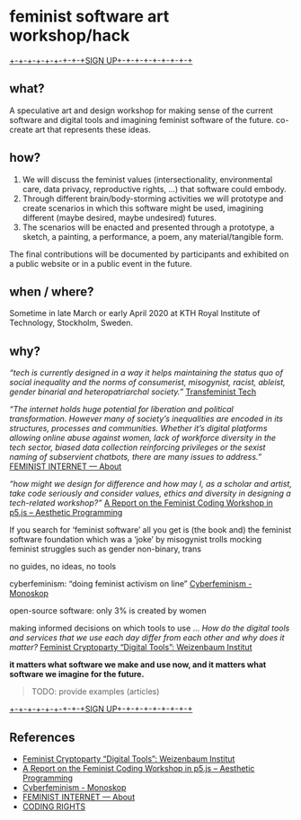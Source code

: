 # feminist software art workshop/hack

[+-+-+-+-+-+-+-+-+SIGN UP+-+-+-+-+-+-+-+-+](https://)

## what?
A speculative art and design workshop for making sense of the current software and digital tools and imagining feminist software of the future. co-create art that represents these ideas.

## how?
1. We will discuss the feminist values (intersectionality, environmental care, data privacy, reproductive rights, ...) that software could embody.
2. Through different brain/body-storming activities we will prototype and create scenarios in which this software might be used, imagining different (maybe desired, maybe undesired) futures.
3. The scenarios will be enacted and presented through a prototype, a sketch, a painting, a performance, a poem, any material/tangible form.

The final contributions will be documented by participants and exhibited on a public website or in a public event in the future.

## when / where?
Sometime in late March or early April 2020 at KTH Royal Institute of Technology, Stockholm, Sweden.

## why?
_“tech is currently designed in a way it helps maintaining the status quo of social inequality and the norms of consumerist, misogynist, racist, ableist, gender binarial and heteropatriarchal society.”_ [Transfeminist Tech](https://www.transfeministech.codingrights.org/about)

_“The internet holds huge potential for liberation and political transformation. However many of society’s inequalities are encoded in its structures, processes and communities. Whether it’s digital platforms allowing online abuse against women, lack of workforce diversity in the tech sector, biased data collection reinforcing privileges or the sexist naming of subservient chatbots, there are many issues to address.”_ [FEMINIST INTERNET — About](https://feministinternet.com/about/)

_“how might we design for difference and how may I, as a scholar and artist, take code seriously and consider values, ethics and diversity in designing a tech-related workshop?”_ [A Report on the Feminist Coding Workshop in p5.js – Aesthetic Programming](http://aestheticprogramming.siusoon.net/articles/a-report-on-the-feminist-coding-workshop-in-p5-js/)

If you search for ‘feminist software’ all you get is (the book and) the feminist software foundation which was a ‘joke’ by misogynist trolls mocking feminist struggles such as gender non-binary, trans

no guides, no ideas, no tools

cyberfeminism: “doing feminist activism on line” [Cyberfeminism - Monoskop](https://monoskop.org/Cyberfeminism)

open-source software: only 3% is created by women

making informed decisions on which tools to use … _How do the digital tools and services that we use each day differ from each other and why does it matter?_  [Feminist Cryptoparty “Digital Tools”: Weizenbaum Institut](https://www.weizenbaum-institut.de/en/events/feminist-cryptoparty-digital-tools/)

**it matters what software we make and use now, and it matters what software we imagine for the future.**


> TODO: provide examples (articles)


[+-+-+-+-+-+-+-+-+SIGN UP+-+-+-+-+-+-+-+-+](https://)



## References
 - [Feminist Cryptoparty “Digital Tools”: Weizenbaum Institut](https://www.weizenbaum-institut.de/en/events/feminist-cryptoparty-digital-tools/)
 - [A Report on the Feminist Coding Workshop in p5.js – Aesthetic Programming](http://aestheticprogramming.siusoon.net/articles/a-report-on-the-feminist-coding-workshop-in-p5-js/)
 - [Cyberfeminism - Monoskop](https://monoskop.org/Cyberfeminism)
 - [FEMINIST INTERNET — About](https://feministinternet.com/about/)
 - [CODING RIGHTS](https://www.codingrights.org/)
